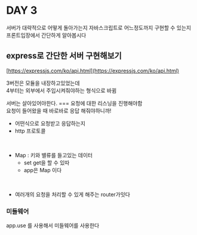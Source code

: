 # DAY 3

서버가 대략적으로 어떻게 돌아가는지
자바스크립트로 어느정도까지 구현할 수 있는지
프론트입장에서 간단하게 알아봅시다

## express로 간단한 서버 구현해보기

[https://expressjs.com/ko/api.html](https://expressjs.com/ko/api.html)

3버전은 모듈을 내장하고있었는데 <br/>
4부터는 외부에서 주입시켜줘야하는 형식으로 바뀜

서버는 살아있어야한다. === 요청에 대한 리스닝을 진행해야함<br/>
요청이 들어왔을 때 바로바로 응답 해줘야하니까!

- 어떤식으로 요청받고 응답하는지
- http 프로토콜

<br/>

- Map : 키와 밸류를 들고있는 데이터
  - set get을 할 수 있따
  - app은 Map 이다
 
<br/>

- 여러개의 요청을 처리할 수 있게 해주는 router가잇다

### 미들웨어
app.use 를 사용해서 미들웨어를 사용한다